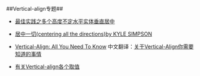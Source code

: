 ##Vertical-align专题##

- [最佳实践之多个高度不定水平实体垂直居中](http://zxc0328.github.io/2015/07/23/vertical-align-middle/)

- [居中一切(centering all the directions)by KYLE SIMPSON](http://zxc0328.github.io/2015/05/21/centering-all-the-directions/)

- [Vertical-Align: All You Need To Know](http://christopheraue.net/2014/03/05/vertical-align/)
中文翻译：[关于Vertical-Align你需要知道的事情](https://segmentfault.com/a/1190000002668492)

- [有关Vertical-align各个取值](http://lingyu.wang/#/post/2014/4/13/vertical-align)
